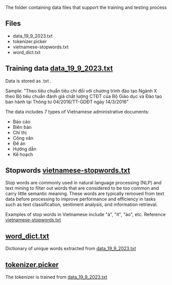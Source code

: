The folder containing data files that support the training and testing process

## Files
- data_19_9_2023.txt <br>
- tokenizer.picker
- vietnamese-stopwords.txt
- word_dict.txt

## Training data [data_19_9_2023.txt](data/data_19_9_2023.txt)
Data is stored as .txt .<br>

Sample: "Theo tiêu chuẩn tiêu chí đối với chương trình đào tạo Ngành X theo Bộ tiêu chuẩn đánh giá chất lượng CTĐT của Bộ Giáo dục và Đào tạo ban hành tại Thông tư 04/2016/TT-GDĐT ngày 14/3/2016"

The data includes 7 types of Vietnamese administrative documents:
- Báo cáo
- Biên bản
- Chỉ thị
- Công văn
- Đề án
- Hướng dẫn
- Kế hoạch

## Stopwords [vietnamese-stopwords.txt](data/vietnamese-stopwords.txt)
Stop words are commonly used in natural language processing (NLP) and text mining to filter out words that are considered to be too common and carry little semantic meaning. These words are typically removed from text data before processing to improve performance and efficiency in tasks such as text classification, sentiment analysis, and information retrieval.

Examples of stop words in Vietnamese include "à", "ít", "ào", etc.
Reference [vietnamese-stopwords.txt](https://github.com/stopwords/vietnamese-stopwords/blob/master/vietnamese-stopwords.txt)


## [word_dict.txt](data/word_dict.txt)
Dictionary of unique words extracted from [data_19_9_2023.txt](/data_19_9_2023.txt)

## [tokenizer.picker](data/tokenizer.picker)
The tokenizer is trained from [data_19_9_2023.txt](/data_19_9_2023.txt)
